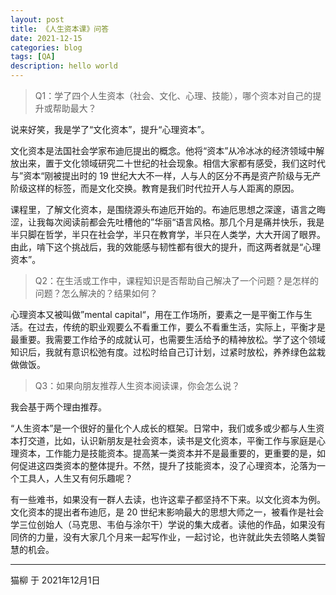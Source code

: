 ```yaml
---
layout: post
title: 《人生资本课》问答
date: 2021-12-15
categories: blog
tags: [QA]
description: hello world
---
```



> Q1：学了四个人生资本（社会、文化、心理、技能），哪个资本对自己的提升或帮助最大？

说来好笑，我是学了“文化资本”，提升“心理资本”。

文化资本是法国社会学家布迪厄提出的概念。他将“资本”从冷冰冰的经济领域中解放出来，置于文化领域研究二十世纪的社会现象。相信大家都有感受，我们这时代与”资本“刚被提出时的 19 世纪大大不一样，人与人的区分不再是资产阶级与无产阶级这样的标签，而是文化交换。教育是我们时代拉开人与人距离的原因。

课程里，了解文化资本，是围绕源头布迪厄开始的。布迪厄思想之深邃，语言之晦涩，让我每次阅读前都会先吐槽他的”华丽“语言风格。那几个月是痛并快乐，我是半只脚在哲学，半只在社会学，半只在教育学，半只在人类学，大大开阔了眼界。由此，啃下这个挑战后，我的效能感与韧性都有很大的提升，而这两者就是“心理资本”。

> Q2：在生活或工作中，课程知识是否帮助自己解决了一个问题？是怎样的问题？怎么解决的？结果如何？

心理资本又被叫做”mental capital“，用在工作场所，要素之一是平衡工作与生活。在过去，传统的职业观要么不看重工作，要么不看重生活，实际上，平衡才是最重要。我需要工作给予的成就认可，也需要生活给予的精神放松。学了这个领域知识后，我就有意识松弛有度。过松时给自己订计划，过紧时放松，养养绿色盆栽做做饭。

> Q3：如果向朋友推荐人生资本阅读课，你会怎么说？

我会基于两个理由推荐。

“人生资本”是一个很好的量化个人成长的框架。日常中，我们或多或少都与人生资本打交道，比如，认识新朋友是社会资本，读书是文化资本，平衡工作与家庭是心理资本，工作能力是技能资本。提高某一类资本并不是最重要的，更重要的是，如何促进这四类资本的整体提升。不然，提升了技能资本，没了心理资本，沦落为一个工具人，人生又有何乐趣呢？

有一些难书，如果没有一群人去读，也许这辈子都坚持不下来。以文化资本为例。文化资本的提出者布迪厄，是 20 世纪末影响最大的思想大师之一，被看作是社会学三位创始人（马克思、韦伯与涂尔干）学说的集大成者。读他的作品，如果没有同侪的力量，没有大家几个月来一起写作业，一起讨论，也许就此失去领略人类智慧的机会。

- - - - - 

猫柳 于 2021年12月1日